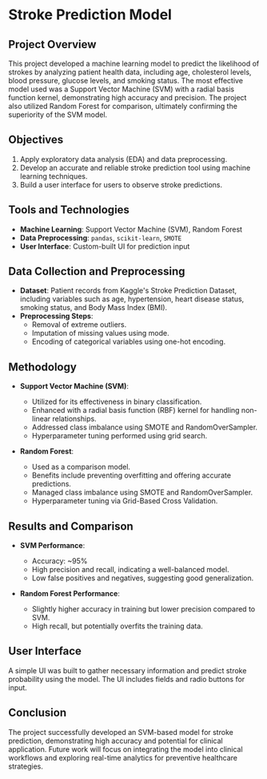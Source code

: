 # Stroke Prediction Model

## Project Overview
This project developed a machine learning model to predict the likelihood of strokes by analyzing patient health data, including age, cholesterol levels, blood pressure, glucose levels, and smoking status. The most effective model used was a Support Vector Machine (SVM) with a radial basis function kernel, demonstrating high accuracy and precision. The project also utilized Random Forest for comparison, ultimately confirming the superiority of the SVM model.

## Objectives
1. Apply exploratory data analysis (EDA) and data preprocessing.
2. Develop an accurate and reliable stroke prediction tool using machine learning techniques.
3. Build a user interface for users to observe stroke predictions.

## Tools and Technologies
- **Machine Learning**: Support Vector Machine (SVM), Random Forest
- **Data Preprocessing**: `pandas`, `scikit-learn`, `SMOTE`
- **User Interface**: Custom-built UI for prediction input

## Data Collection and Preprocessing
- **Dataset**: Patient records from Kaggle's Stroke Prediction Dataset, including variables such as age, hypertension, heart disease status, smoking status, and Body Mass Index (BMI).
- **Preprocessing Steps**:
  - Removal of extreme outliers.
  - Imputation of missing values using mode.
  - Encoding of categorical variables using one-hot encoding.

## Methodology
- **Support Vector Machine (SVM)**:
  - Utilized for its effectiveness in binary classification.
  - Enhanced with a radial basis function (RBF) kernel for handling non-linear relationships.
  - Addressed class imbalance using SMOTE and RandomOverSampler.
  - Hyperparameter tuning performed using grid search.

- **Random Forest**:
  - Used as a comparison model.
  - Benefits include preventing overfitting and offering accurate predictions.
  - Managed class imbalance using SMOTE and RandomOverSampler.
  - Hyperparameter tuning via Grid-Based Cross Validation.

## Results and Comparison
- **SVM Performance**:
  - Accuracy: ~95%
  - High precision and recall, indicating a well-balanced model.
  - Low false positives and negatives, suggesting good generalization.

- **Random Forest Performance**:
  - Slightly higher accuracy in training but lower precision compared to SVM.
  - High recall, but potentially overfits the training data.

## User Interface
A simple UI was built to gather necessary information and predict stroke probability using the model. The UI includes fields and radio buttons for input.

## Conclusion
The project successfully developed an SVM-based model for stroke prediction, demonstrating high accuracy and potential for clinical application. Future work will focus on integrating the model into clinical workflows and exploring real-time analytics for preventive healthcare strategies.
